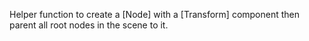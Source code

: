Helper function to create a [Node] with a [Transform] component then parent all root nodes in the scene to it.
